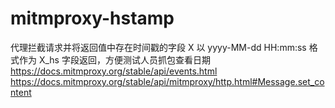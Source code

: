 # mitmproxy-hstamp

代理拦截请求并将返回值中存在时间戳的字段 X 以 yyyy-MM-dd HH:mm:ss 格式作为 X_hs 字段返回，方便测试人员抓包查看日期
https://docs.mitmproxy.org/stable/api/events.html
https://docs.mitmproxy.org/stable/api/mitmproxy/http.html#Message.set_content

